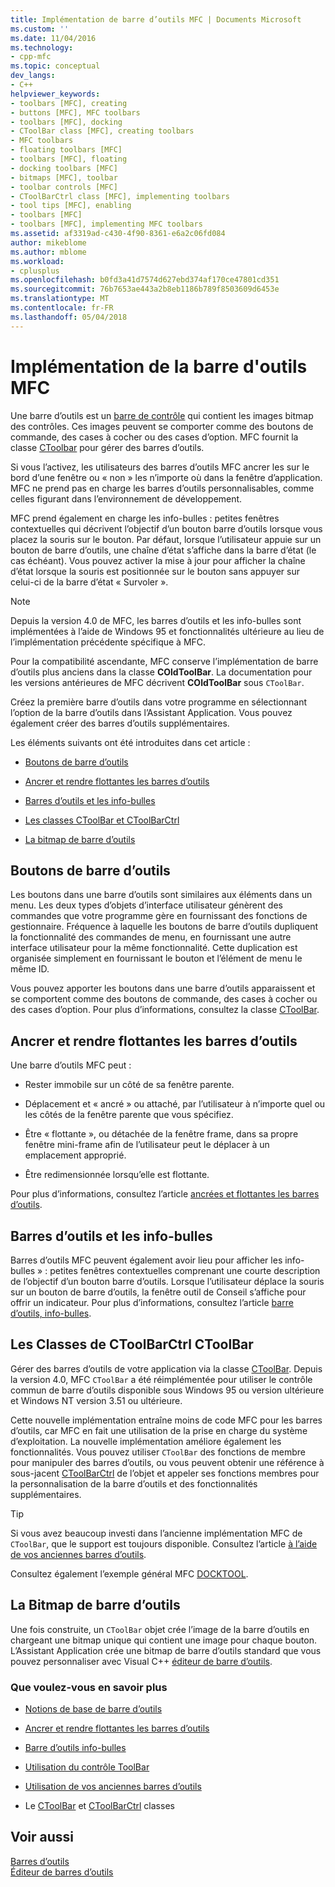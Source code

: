 ```yaml
---
title: Implémentation de barre d’outils MFC | Documents Microsoft
ms.custom: ''
ms.date: 11/04/2016
ms.technology:
- cpp-mfc
ms.topic: conceptual
dev_langs:
- C++
helpviewer_keywords:
- toolbars [MFC], creating
- buttons [MFC], MFC toolbars
- toolbars [MFC], docking
- CToolBar class [MFC], creating toolbars
- MFC toolbars
- floating toolbars [MFC]
- toolbars [MFC], floating
- docking toolbars [MFC]
- bitmaps [MFC], toolbar
- toolbar controls [MFC]
- CToolBarCtrl class [MFC], implementing toolbars
- tool tips [MFC], enabling
- toolbars [MFC]
- toolbars [MFC], implementing MFC toolbars
ms.assetid: af3319ad-c430-4f90-8361-e6a2c06fd084
author: mikeblome
ms.author: mblome
ms.workload:
- cplusplus
ms.openlocfilehash: b0fd3a41d7574d627ebd374af170ce47801cd351
ms.sourcegitcommit: 76b7653ae443a2b8eb1186b789f8503609d6453e
ms.translationtype: MT
ms.contentlocale: fr-FR
ms.lasthandoff: 05/04/2018
---
```

# <a name="mfc-toolbar-implementation"></a>Implémentation de la barre d'outils MFC
Une barre d’outils est un [barre de contrôle](../mfc/control-bars.md) qui contient les images bitmap des contrôles. Ces images peuvent se comporter comme des boutons de commande, des cases à cocher ou des cases d’option. MFC fournit la classe [CToolbar](../mfc/reference/ctoolbar-class.md) pour gérer des barres d’outils.  
  
 Si vous l’activez, les utilisateurs des barres d’outils MFC ancrer les sur le bord d’une fenêtre ou « non » les n’importe où dans la fenêtre d’application. MFC ne prend pas en charge les barres d’outils personnalisables, comme celles figurant dans l’environnement de développement.  
  
 MFC prend également en charge les info-bulles : petites fenêtres contextuelles qui décrivent l’objectif d’un bouton barre d’outils lorsque vous placez la souris sur le bouton. Par défaut, lorsque l’utilisateur appuie sur un bouton de barre d’outils, une chaîne d’état s’affiche dans la barre d’état (le cas échéant). Vous pouvez activer la mise à jour pour afficher la chaîne d’état lorsque la souris est positionnée sur le bouton sans appuyer sur celui-ci de la barre d’état « Survoler ».  
  
> [!NOTE]
>  Depuis la version 4.0 de MFC, les barres d’outils et les info-bulles sont implémentées à l’aide de Windows 95 et fonctionnalités ultérieure au lieu de l’implémentation précédente spécifique à MFC.  
  
 Pour la compatibilité ascendante, MFC conserve l’implémentation de barre d’outils plus anciens dans la classe **COldToolBar**. La documentation pour les versions antérieures de MFC décrivent **COldToolBar** sous `CToolBar`.  
  
 Créez la première barre d’outils dans votre programme en sélectionnant l’option de la barre d’outils dans l’Assistant Application. Vous pouvez également créer des barres d’outils supplémentaires.  
  
 Les éléments suivants ont été introduites dans cet article :  
  
-   [Boutons de barre d’outils](#_core_toolbar_buttons)  
  
-   [Ancrer et rendre flottantes les barres d’outils](#_core_docking_and_floating_toolbars)  
  
-   [Barres d’outils et les info-bulles](#_core_toolbars_and_tool_tips)  
  
-   [Les classes CToolBar et CToolBarCtrl](#_core_the_ctoolbar_and_ctoolbarctrl_classes)  
  
-   [La bitmap de barre d’outils](#_core_the_toolbar_bitmap)  
  
##  <a name="_core_toolbar_buttons"></a> Boutons de barre d’outils  
 Les boutons dans une barre d’outils sont similaires aux éléments dans un menu. Les deux types d’objets d’interface utilisateur génèrent des commandes que votre programme gère en fournissant des fonctions de gestionnaire. Fréquence à laquelle les boutons de barre d’outils dupliquent la fonctionnalité des commandes de menu, en fournissant une autre interface utilisateur pour la même fonctionnalité. Cette duplication est organisée simplement en fournissant le bouton et l’élément de menu le même ID.  
  
 Vous pouvez apporter les boutons dans une barre d’outils apparaissent et se comportent comme des boutons de commande, des cases à cocher ou des cases d’option. Pour plus d’informations, consultez la classe [CToolBar](../mfc/reference/ctoolbar-class.md).  
  
##  <a name="_core_docking_and_floating_toolbars"></a> Ancrer et rendre flottantes les barres d’outils  
 Une barre d’outils MFC peut :  
  
-   Rester immobile sur un côté de sa fenêtre parente.  
  
-   Déplacement et « ancré » ou attaché, par l’utilisateur à n’importe quel ou les côtés de la fenêtre parente que vous spécifiez.  
  
-   Être « flottante », ou détachée de la fenêtre frame, dans sa propre fenêtre mini-frame afin de l’utilisateur peut le déplacer à un emplacement approprié.  
  
-   Être redimensionnée lorsqu’elle est flottante.  
  
 Pour plus d’informations, consultez l’article [ancrées et flottantes les barres d’outils](../mfc/docking-and-floating-toolbars.md).  
  
##  <a name="_core_toolbars_and_tool_tips"></a> Barres d’outils et les info-bulles  
 Barres d’outils MFC peuvent également avoir lieu pour afficher les info-bulles » : petites fenêtres contextuelles comprenant une courte description de l’objectif d’un bouton barre d’outils. Lorsque l’utilisateur déplace la souris sur un bouton de barre d’outils, la fenêtre outil de Conseil s’affiche pour offrir un indicateur. Pour plus d’informations, consultez l’article [barre d’outils, info-bulles](../mfc/toolbar-tool-tips.md).  
  
##  <a name="_core_the_ctoolbar_and_ctoolbarctrl_classes"></a> Les Classes de CToolBarCtrl CToolBar  
 Gérer des barres d’outils de votre application via la classe [CToolBar](../mfc/reference/ctoolbar-class.md). Depuis la version 4.0, MFC `CToolBar` a été réimplémentée pour utiliser le contrôle commun de barre d’outils disponible sous Windows 95 ou version ultérieure et Windows NT version 3.51 ou ultérieure.  
  
 Cette nouvelle implémentation entraîne moins de code MFC pour les barres d’outils, car MFC en fait une utilisation de la prise en charge du système d’exploitation. La nouvelle implémentation améliore également les fonctionnalités. Vous pouvez utiliser `CToolBar` des fonctions de membre pour manipuler des barres d’outils, ou vous peuvent obtenir une référence à sous-jacent [CToolBarCtrl](../mfc/reference/ctoolbarctrl-class.md) de l’objet et appeler ses fonctions membres pour la personnalisation de la barre d’outils et des fonctionnalités supplémentaires.  
  
> [!TIP]
>  Si vous avez beaucoup investi dans l’ancienne implémentation MFC de `CToolBar`, que le support est toujours disponible. Consultez l’article [à l’aide de vos anciennes barres d’outils](../mfc/using-your-old-toolbars.md).  
  
 Consultez également l’exemple général MFC [DOCKTOOL](../visual-cpp-samples.md).  
  
##  <a name="_core_the_toolbar_bitmap"></a> La Bitmap de barre d’outils  
 Une fois construite, un `CToolBar` objet crée l’image de la barre d’outils en chargeant une bitmap unique qui contient une image pour chaque bouton. L’Assistant Application crée une bitmap de barre d’outils standard que vous pouvez personnaliser avec Visual C++ [éditeur de barre d’outils](../windows/toolbar-editor.md).  
  
### <a name="what-do-you-want-to-know-more-about"></a>Que voulez-vous en savoir plus  
  
-   [Notions de base de barre d’outils](../mfc/toolbar-fundamentals.md)  
  
-   [Ancrer et rendre flottantes les barres d’outils](../mfc/docking-and-floating-toolbars.md)  
  
-   [Barre d’outils info-bulles](../mfc/toolbar-tool-tips.md)  
  
-   [Utilisation du contrôle ToolBar](../mfc/working-with-the-toolbar-control.md)  
  
-   [Utilisation de vos anciennes barres d’outils](../mfc/using-your-old-toolbars.md)  
  
-   Le [CToolBar](../mfc/reference/ctoolbar-class.md) et [CToolBarCtrl](../mfc/reference/ctoolbarctrl-class.md) classes  
  
## <a name="see-also"></a>Voir aussi  
 [Barres d’outils](../mfc/toolbars.md)   
 [Éditeur de barres d’outils](../windows/toolbar-editor.md)

